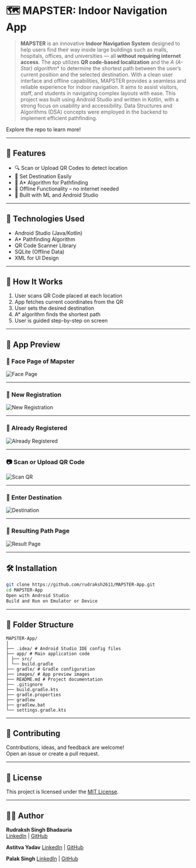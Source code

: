 # 🗺️ MAPSTER: Indoor Navigation App

> **MAPSTER** is an innovative **Indoor Navigation System** designed to help users find their way inside large buildings such as malls, hospitals, offices, and universities — all **without requiring internet access**.
The app utilizes **QR code-based localization** and the **A* (A-Star) algorithm** to determine the shortest path between the user’s current position and the selected destination. With a clean user interface and offline capabilities, MAPSTER provides a seamless and reliable experience for indoor navigation. It aims to assist visitors, staff, and students in navigating complex layouts with ease.
This project was built using Android Studio and written in Kotlin, with a strong focus on usability and accessibility. Data Structures and Algorithms (DSA) concepts were employed in the backend to implement efficient pathfinding.

Explore the repo to learn more!

---

## 📱 Features

- 🔍 Scan or Upload QR Codes to detect location
- 📍 Set Destination Easily
- 🧠 A* Algorithm for Pathfinding
- 📡 Offline Functionality – no internet needed
- 🤖 Built with ML and Android Studio

---

## 🚀 Technologies Used

- Android Studio (Java/Kotlin)
- A* Pathfinding Algorithm
- QR Code Scanner Library
- SQLite (Offline Data)
- XML for UI Design

---

## 🧠 How It Works

1. User scans QR Code placed at each location
2. App fetches current coordinates from the QR
3. User sets the desired destination
4. A* algorithm finds the shortest path
5. User is guided step-by-step on screen

---

## 📸 App Preview

### 🧭 Face Page of Mapster  
![Face Page](https://github.com/rudraksh2611/MAPSTER-App/blob/main/images/First%20Page%20for%20new%20User.jpg)

---

### 📝 New Registration  
![New Registration](https://github.com/rudraksh2611/MAPSTER-App/blob/main/images/New%20Registration%20Page.jpg)

---

### 🔐 Already Registered  
![Already Registered](https://github.com/rudraksh2611/MAPSTER-App/blob/main/images/Already%20Register.jpg)

---

### 📷 Scan or Upload QR Code  
![Scan QR](https://github.com/rudraksh2611/MAPSTER-App/blob/main/images/Scan%20QR%20Code.jpg)

---

### 📍 Enter Destination  
![Destination](https://github.com/rudraksh2611/MAPSTER-App/blob/main/images/Enter%20Destination.jpg)

---

### 🧮 Resulting Path Page  
![Result Page](https://github.com/rudraksh2611/MAPSTER-App/blob/main/images/Resulting%20page.jpg)

---

## 🛠️ Installation

```bash
git clone https://github.com/rudraksh2611/MAPSTER-App.git
cd MAPSTER-App
Open with Android Studio
Build and Run on Emulator or Device
```

---

## 📂 Folder Structure

```
MAPSTER-App/
│
├── .idea/ # Android Studio IDE config files
├── app/ # Main application code
│ ├── src/
│ └── build.gradle
├── gradle/ # Gradle configuration
├── images/ # App preview images
├── README.md # Project documentation
├── .gitignore
├── build.gradle.kts
├── gradle.properties
├── gradlew
├── gradlew.bat
└── settings.gradle.kts
```

---

## 🤝 Contributing

Contributions, ideas, and feedback are welcome!  
Open an issue or create a pull request.

---

## 📜 License

This project is licensed under the [MIT License](LICENSE).

---

## 🙋‍♂️ Author

**Rudraksh Singh Bhadauria**  
[LinkedIn](https://www.linkedin.com/in/rudraksh2611/) | [GitHub](https://github.com/rudraksh2611)

**Astitva Yadav**
[LinkedIn](https://www.linkedin.com/in/astitva-yadav-b2ba99375) | [GitHub](https://github.com/astitvayadav16-ux)

**Palak Singh**
[LinkedIn](http://www.linkedin.com/in/palak-singh-aba2292a3) | [GitHub](https://github.com/Palak20-singh)


